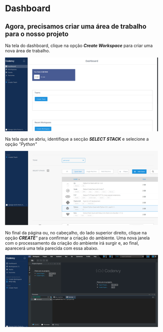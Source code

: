 # Dashboard

## Agora, precisamos criar uma área de trabalho para o nosso projeto

Na tela do dashboard, clique na opção _**Create Workspace**_ para criar uma nova área de trabalho.

![Criando um Workspace](../.gitbook/assets/captura-de-tela-de-2019-09-02-16-21-54.png)

Na tela que se abriu, identifique a secção _**SELECT STACK**_ e selecione a opção _"Python"_

![Selecionando Python](../.gitbook/assets/captura-de-tela-de-2019-09-02-16-26-33.png)

No final da página ou, no cabeçalho, do lado superior direito, clique na opção _**CREATE**"_ para confirmar a criação do ambiente. Uma nova janela com o processamento da criação do ambiente irá surgir e, ao final, aparecerá uma tela parecida com essa abaixo.

![Workspace](../.gitbook/assets/captura-de-tela-de-2019-09-02-16-32-02.png)



